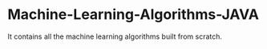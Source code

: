 # Machine-Learning-Algorithms-JAVA
It contains all the machine learning algorithms built from scratch.

